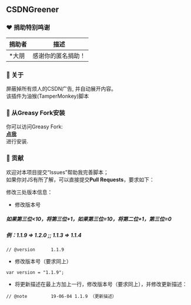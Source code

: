 ## CSDNGreener

### :heart: 捐助特别鸣谢

| 捐助者 | 描述 |
| ------ | ------ |
| *大朋 | 感谢你的匿名捐助！ |

### :pencil: 关于
屏蔽掉所有烦人的CSDN广告, 并自动展开内容。  
该插件为油猴(TamperMonkey)脚本  

### :pushpin: 从Greasy Fork安装
你可以访问Greasy Fork:  
**[点我](https://greasyfork.org/zh-CN/scripts/378351)**  
进行安装.

### :rocket: 贡献
欢迎对本项目提交“Issues”帮助我完善脚本；  
如果你对JS有所了解，可以直接提交**Pull Requests**，要求如下：

修改三处版本信息：

* 修改版本号  

##### 如果第三位<10，将第三位+1，如果第三位=10，将第二位+1，第三位=0   
##### 例：1.1.9 => 1.2.0 ;; 1.1.3 => 1.1.4
```
// @version      1.1.9
```

* 修改版本号（要求同上）

```
var version = "1.1.9";
```

* 将更新描述在最上方加上一行，修改版本号（要求同上），并修改更新描述：

```
// @note         19-06-04 1.1.9 （更新描述）
```
